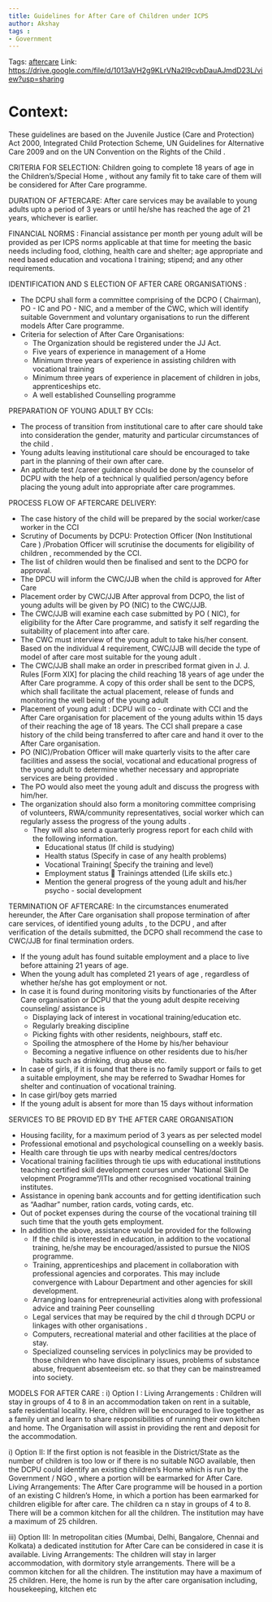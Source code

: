 ```yaml
---
title: Guidelines for After Care of Children under ICPS 
author: Akshay
tags : 
- Government
---
```

Tags: [aftercare](Volume%201/Roll%20Ups/Child%20Development/Child%20Lifecycle/aftercare.md)
Link: https://drive.google.com/file/d/1013aVH2g9KLrVNa2I9cvbDauAJmdD23L/view?usp=sharing

# Context: 
These guidelines are based on the Juvenile Justice (Care and Protection) Act 2000, Integrated Child Protection Scheme, UN Guidelines for Alternative Care 2009 and on the UN Convention on the Rights of the Child . 

CRITERIA FOR SELECTION: Children going to complete 18 years of age in the Children’s/Special Home , without any family fit to take care of them will be considered for After Care programme. 

DURATION OF AFTERCARE: After care services may be available to young adults upto a period of 3 years or until he/she has reached the age of 21 years, whichever is earlier. 

FINANCIAL NORMS : Financial assistance per month per young adult will be provided as per ICPS norms applicable at that time for meeting the basic needs including food, clothing, health care and shelter; age appropriate and need based education and vocationa l training; stipend; and any other requirements. 

IDENTIFICATION AND S ELECTION OF AFTER CARE ORGANISATIONS : 
- The DCPU shall form a committee comprising of the DCPO ( Chairman), PO - IC and PO - NIC, and  a  member  of  the  CWC,  which  will  identify  suitable  Government  and  voluntary organisations to run the different models After Care programme. 
- Criteria for selection of After Care Organisations:
	- The Organization should be registered under the JJ Act.
	- Five years of experience in management of a Home
	- Minimum three years of experience in assisting children with vocational training
	- Minimum  three  years  of  experience  in  placement  of  children  in  jobs, apprenticeships etc.
	- A well established Counselling programme 

PREPARATION OF YOUNG ADULT BY CCIs:
- The process of transition from institutional care to after care should take into consideration the gender, maturity and particular circumstances of the child .  
- Young adults leaving institutional care should be encouraged to take part in the planning of their own after care. 
- An aptitude test /career guidance should be done by the counselor of DCPU with the help of a technical ly qualified person/agency before placing the young adult into appropriate after care programmes. 

PROCESS FLOW OF AFTERCARE DELIVERY:
- The case history of the child will be prepared by the social worker/case worker in the CCI
-  Scrutiny of Documents by DCPU: Protection Officer (Non Institutional Care ) /Probation Officer will scrutinise the documents for eligibility of children , recommended by the CCI. 
- The list of children would then be finalised and sent to the DCPO for approval. 
- The DPCU will inform the CWC/JJB when the child is approved for After Care
- Placement order by CWC/JJB After approval from DCPO, the list of young adults will be given by PO (NIC) to the CWC/JJB. 
- The CWC/JJB will examine each case submitted by PO ( NIC), for eligibility for the After Care programme, and satisfy it self regarding the suitability of placement into after care. 
- The CWC must  interview  of  the young  adult to  take  his/her  consent. Based  on  the  individual 4 requirement, CWC/JJB will decide the type of model of after care most suitable for the young adult . 
- The CWC/JJB shall make an order in prescribed format given in J. J. Rules [Form XIX] for placing the child reaching 18 years of age under the After Care programme. A copy of this order shall be sent to the DCPS, which shall facilitate the actual placement, release of funds and monitoring the well being of the young adult
- Placement  of young  adult :  DCPU  will  co - ordinate  with  CCI  and  the  After  Care organisation for placement of the young adults within 15 days of their reaching the age of 18 years. The CCI shall prepare a case history of the child being transferred to after care and hand it over to the After Care organisation. 
- PO (NIC)/Probation Officer will make quarterly visits to the after care facilities and assess the social, vocational and educational progress of the young adult to determine whether necessary and appropriate services are being provided . 
- The PO would also meet the young adult and discuss the progress with him/her.  
- The  organization  should  also  form  a  monitoring  committee  comprising  of  volunteers, RWA/community representatives, social worker which can regularly assess the progress of the young adults . 
	- They will also send a quarterly progress report for each child with the following information.
		- Educational status (If child is studying)
		- Health status (Specify in case of any health problems)
		- Vocational Training( Specify the training and level)
		- Employment status  Trainings attended (Life skills etc.) 
		- Mention  the  general  progress  of  the young  adult and  his/her  psycho - social development 

TERMINATION OF AFTERCARE:
In the circumstances enumerated hereunder, the After Care organisation shall propose termination of after care services, of identified young adults , to the DCPU , and after verification of the details submitted, the DCPO shall recommend the case to CWC/JJB for final termination orders. 
- If the young adult has found suitable employment and a place to live before attaining 21 years of age.
- When the young adult has completed 21 years of age , regardless of whether he/she has got employment or not.
- In case it is found during monitoring visits by functionaries of the After Care organisation or DCPU that the young adult despite receiving counseling/ assistance is 
	- Displaying lack of interest in vocational training/education etc. 
	- Regularly breaking discipline 
	- Picking fights with other residents, neighbours, staff etc.
	- Spoiling the atmosphere of the Home by his/her behaviour
	- Becoming a negative influence on other residents due to his/her habits such as drinking, drug abuse etc. 
- In case of girls, if it is found that there is no family support or fails to get a suitable employment, she may be referred to Swadhar Homes for shelter and continuation of vocational training. 
-  In case girl/boy gets married 
- If the young adult is absent for more than 15 days without information 

SERVICES TO BE PROVID ED BY THE AFTER CARE ORGANISATION 
- Housing facility, for a maximum period of 3 years as per selected model
- Professional emotional and psychological counselling on a weekly basis. 
- Health care through tie ups with nearby medical centres/doctors 
- Vocational training facilities through tie ups with educational institutions teaching certified skill development courses under ‘National Skill De velopment Programme”/ITIs and other recognised vocational training institutes. 
-  Assistance in opening bank accounts and for getting identification such as “Aadhar” number, ration cards, voting cards, etc. 
- Out of pocket expenses during the course of the vocational training till such time that the youth gets employment. 
- In addition the above, assistance would be provided for the following
	- If the child is interested in education, in addition to the vocational training, he/she may be encouraged/assisted to pursue the NIOS programme. 
	- Training, apprenticeships and placement in collaboration with professional agencies and corporates. This may include convergence with Labour Department and other agencies for skill development.
	- Arranging loans for entrepreneurial activities along with professional advice and training Peer counselling
	- Legal services that may be required by the chil d through DCPU or linkages with other organisations .  
	- Computers, recreational material and other facilities at the place of stay. 
	- Specialized counseling services in polyclinics may be provided to those children who have disciplinary issues, problems of substance abuse, frequent absenteeism etc. so that they can be mainstreamed into society. 

MODELS FOR AFTER CARE : 
i) Option I : Living Arrangements : Children will stay in groups of 4 to 8 in an accommodation taken on rent in a suitable, safe residential locality. Here, children will be encouraged to live together as a family unit and learn to share responsibilities of running their own kitchen and home. The Organisation will assist in providing the rent and deposit for the accommodation. 

i) Option II: If the first option is not feasible in the District/State as the number of children is too low or if there is no suitable NGO available, then the DCPU could identify an existing children’s Home which is run by the Government / NGO , where a portion will be earmarked for After Care. 
Living Arrangements: The After Care programme will be housed in a portion of an existing C hildren’s Home, in which a portion has been earmarked for children eligible for after care. The children ca n stay in groups of 4 to 8. There will be a common kitchen for all the children. The institution may have a maximum of 25 children. 

iii) Option III: In metropolitan cities (Mumbai, Delhi, Bangalore, Chennai and Kolkata) a dedicated institution for After Care can be considered in case it is available. Living Arrangements: The children will stay in larger accommodation, with dormitory style arrangements. There will be a common kitchen for all the children. The institution may have a maximum of 25 children. Here, the home is run by the after care organisation including, housekeeping, kitchen etc 

